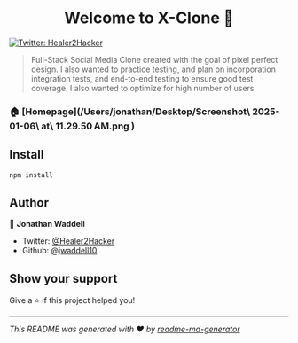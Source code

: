 <h1 align="center">Welcome to X-Clone 👋</h1>
<p>
  <a href="https://twitter.com/Healer2Hacker" target="_blank">
    <img alt="Twitter: Healer2Hacker" src="https://img.shields.io/twitter/follow/Healer2Hacker.svg?style=social" />
  </a>
</p>

> Full-Stack Social Media Clone created with the goal of pixel perfect design. I also wanted to practice testing, and plan on incorporation integration tests, and end-to-end testing to ensure good test coverage. I also wanted to optimize for high number of users

### 🏠 [Homepage](/Users/jonathan/Desktop/Screenshot\ 2025-01-06\ at\ 11.29.50 AM.png )

## Install

```sh
npm install
```

## Author

👤 **Jonathan Waddell**

* Twitter: [@Healer2Hacker](https://twitter.com/Healer2Hacker)
* Github: [@jwaddell10](https://github.com/jwaddell10)

## Show your support

Give a ⭐️ if this project helped you!

***
_This README was generated with ❤️ by [readme-md-generator](https://github.com/kefranabg/readme-md-generator)_